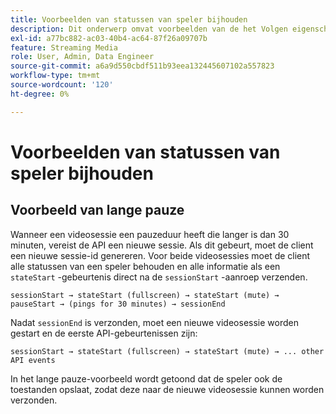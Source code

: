 ```yaml
---
title: Voorbeelden van statussen van speler bijhouden
description: Dit onderwerp omvat voorbeelden van de het Volgen eigenschap van de Staat van de Speler.
exl-id: a77bc882-ac03-40b4-ac64-87f26a09707b
feature: Streaming Media
role: User, Admin, Data Engineer
source-git-commit: a6a9d550cbdf511b93eea132445607102a557823
workflow-type: tm+mt
source-wordcount: '120'
ht-degree: 0%

---
```


# Voorbeelden van statussen van speler bijhouden


## Voorbeeld van lange pauze

Wanneer een videosessie een pauzeduur heeft die langer is dan 30 minuten, vereist de API een nieuwe sessie. Als dit gebeurt, moet de client een nieuwe sessie-id genereren. Voor beide videosessies moet de client alle statussen van een speler behouden en alle informatie als een `stateStart` -gebeurtenis direct na de `sessionStart` -aanroep verzenden.

`sessionStart → stateStart (fullscreen) → stateStart (mute) → pauseStart → (pings for 30 minutes) → sessionEnd`

Nadat `sessionEnd` is verzonden, moet een nieuwe videosessie worden gestart en de eerste API-gebeurtenissen zijn:

`sessionStart → stateStart (fullscreen) → stateStart (mute) → ... other API events`

In het lange pauze-voorbeeld wordt getoond dat de speler ook de toestanden opslaat, zodat deze naar de nieuwe videosessie kunnen worden verzonden.
